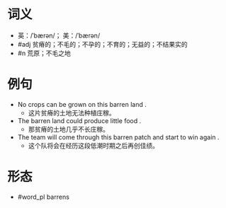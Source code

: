 # 词义
- 英：/ˈbærən/； 美：/ˈbærən/
- #adj 贫瘠的；不毛的；不孕的；不育的；无益的；不结果实的
- #n 荒原；不毛之地
# 例句
- No crops can be grown on this barren land .
	- 这片贫瘠的土地无法种植庄稼。
- The barren land could produce little food .
	- 那贫瘠的土地几乎不长庄稼。
- The team will come through this barren patch and start to win again .
	- 这个队将会在经历这段低潮时期之后再创佳绩。
# 形态
- #word_pl barrens
